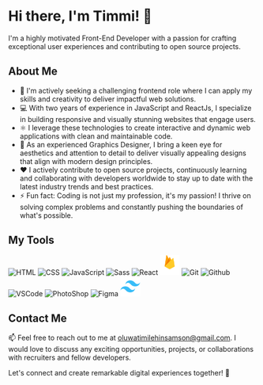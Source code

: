 # Hi there, I'm Timmi! 👋

I'm a highly motivated Front-End Developer with a passion for crafting exceptional user experiences and contributing to open source projects.

## About Me

- 💼 I'm actively seeking a challenging frontend role where I can apply my skills and creativity to deliver impactful web solutions.
- 💻 With two years of experience in JavaScript and ReactJs, I specialize in building responsive and visually stunning websites that engage users.
- ⚛️ I leverage these technologies to create interactive and dynamic web applications with clean and maintainable code.
- 🎨 As an experienced Graphics Designer, I bring a keen eye for aesthetics and attention to detail to deliver visually appealing designs that align with modern design principles.
- ❤️ I actively contribute to open source projects, continuously learning and collaborating with developers worldwide to stay up to date with the latest industry trends and best practices.
- ⚡ Fun fact: Coding is not just my profession, it's my passion! I thrive on solving complex problems and constantly pushing the boundaries of what's possible.

## My Tools
<p align="left">
    <img src="https://cdn.jsdelivr.net/gh/devicons/devicon/icons/html5/html5-original.svg" alt="HTML" height="40" width="40" />
  <img src="https://cdn.jsdelivr.net/gh/devicons/devicon/icons/css3/css3-original.svg" alt="CSS" height="40" width="40"/>
  <img src="https://cdn.jsdelivr.net/gh/devicons/devicon/icons/javascript/javascript-original.svg" alt="JavaScript" height="40" width="40"/>
   <img src="https://cdn.jsdelivr.net/gh/devicons/devicon/icons/sass/sass-original.svg" alt="Sass" height="40" width="40"/>
  <img src="https://cdn.jsdelivr.net/gh/devicons/devicon/icons/react/react-original.svg" aLt="React" height="40" width="40" />
    <img src="https://github.com/devicons/devicon/blob/v2.16.0/icons/firebase/firebase-original-wordmark.svg" alt="Firebase" height="40" width="40" />
  <img src="https://cdn.jsdelivr.net/gh/devicons/devicon/icons/git/git-original.svg" alt="Git" height="40" width="40"/>
  <img src="https://cdn.jsdelivr.net/gh/devicons/devicon/icons/github/github-original.svg" alt="Github" height="40" width="40"/>
  <img src="https://cdn.jsdelivr.net/gh/devicons/devicon/icons/vscode/vscode-original.svg" alt="VSCode" height="40" width="40"/>
                      <img src="https://upload.wikimedia.org/wikipedia/commons/thumb/a/af/Adobe_Photoshop_CC_icon.svg/2101px-Adobe_Photoshop_CC_icon.svg.png"  alt="PhotoShop" height="40" width="40"/>
                       <img src="https://cdn-icons-png.flaticon.com/512/5968/5968705.png"  alt="Figma" height="40" width="40"/>
                       <img src="https://github.com/devicons/devicon/blob/v2.16.0/icons/tailwindcss/tailwindcss-original.svg" alt="Tailwind" height="40" width="40" />
           
        
</p>

## Contact Me

📫 Feel free to reach out to me at oluwatimilehinsamson@gmail.com. I would love to discuss any exciting opportunities, projects, or collaborations with recruiters and fellow developers.

Let's connect and create remarkable digital experiences together! 🚀
